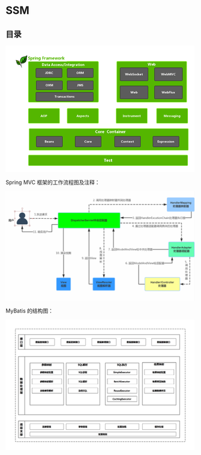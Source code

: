 # SSM

## 目录

![x](./Resource/SpringFramework.png)

Spring MVC 框架的工作流程图及注释：

![x](./Resource/SpringMVC框架的工作流程图及注释.png)

MyBatis 的结构图：

![x](./Resource/MyBatis的结构图.png)

